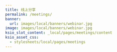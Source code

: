 ```yaml
---
title: 线上分享
permalink: /meetings/
banner:
  url: images/local/banners/webinar.jpg
image: images/local/banners/webinar.jpg
ksio_slot_content: _local/pages/meetings/content
ksio_asset_css:
  - stylesheets/local/pages/meetings
---
```


